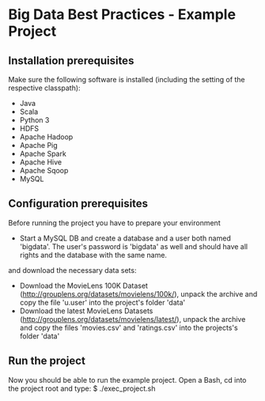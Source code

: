 Big Data Best Practices - Example Project
===

Installation prerequisites
-----

Make sure the following software is installed (including the setting of the respective classpath):

* Java
* Scala
* Python 3
* HDFS
* Apache Hadoop
* Apache Pig
* Apache Spark
* Apache Hive
* Apache Sqoop
* MySQL

Configuration prerequisites
-----

Before running the project you have to prepare your environment

* Start a MySQL DB and create a database and a user both named 'bigdata'. The user's password is 'bigdata' as well and should have all rights and the database with the same name.

and download the necessary data sets:

* Download the MovieLens 100K Dataset (http://grouplens.org/datasets/movielens/100k/), unpack the archive and copy the file 'u.user' into the project's folder 'data'
* Download the latest MovieLens Datasets (http://grouplens.org/datasets/movielens/latest/), unpack the archive and copy the files 'movies.csv' and 'ratings.csv' into the projects's folder 'data'

Run the project
-----

Now you should be able to run the example project. Open a Bash, cd into the project root and type:
    $ ./exec_project.sh
